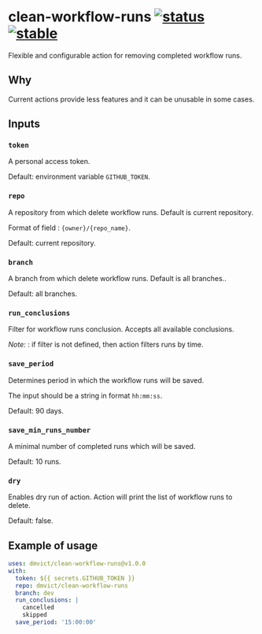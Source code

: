 
# clean-workflow-runs [![status](https://github.com/dmvict/clean-workflow-runs/actions/workflows/Publish.yml/badge.svg)](https://github.com/dmvict/clean-workflow-runs/actions/workflows/Publish.yml) [![stable](https://img.shields.io/badge/stability-stable-brightgreen.svg)](https://github.com/emersion/stability-badges#stable)

Flexible and configurable action for removing completed workflow runs.

## Why

Current actions provide less features and it can be unusable in some cases.

## Inputs

### `token`

A personal access token.

Default: environment variable `GITHUB_TOKEN`.

### `repo`

A repository from which delete workflow runs. Default is current repository.

Format of field : `{owner}/{repo_name}`.

Default: current repository.

### `branch`

A branch from which delete workflow runs. Default is all branches..

Default: all branches.

### `run_conclusions`

Filter for workflow runs conclusion. Accepts all available conclusions.

_Note:_ : if filter is not defined, then action filters runs by time.

### `save_period`

Determines period in which the workflow runs will be saved.

The input should be a string in format `hh:mm:ss`.

Default: 90 days.

### `save_min_runs_number`

A minimal number of completed runs which will be saved.

Default: 10 runs.

### `dry`

Enables dry run of action. Action will print the list of workflow runs to delete.

Default: false.

## Example of usage

```yaml
uses: dmvict/clean-workflow-runs@v1.0.0
with:
  token: ${{ secrets.GITHUB_TOKEN }}
  repo: dmvict/clean-workflow-runs
  branch: dev
  run_conclusions: |
    cancelled
    skipped
  save_period: '15:00:00'
```
